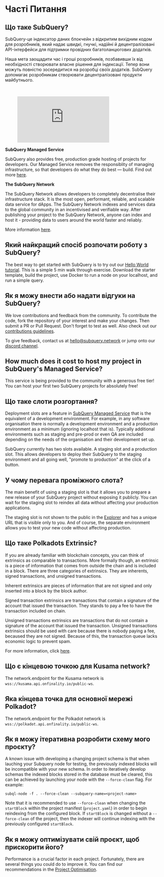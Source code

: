 # Часті Питання

## Що таке SubQuery?

SubQuery-це індексатор даних блокчейн з відкритим вихідним кодом для розробників, який надає швидкі, гнучкі, надійні й децентралізовані API-інтерфейси для підтримки провідних багатоланцюгових додатків.

Наша мета заощадити час і гроші розробників, позбавивши їх від необхідності створювати власне рішення для індексації. Тепер вони можуть повністю зосередитися на розробці своїх додатків. SubQuery допомагає розробникам створювати децентралізовані продукти майбутнього.

<br/>
<figure class="video_container">
<iframe src="https://www.youtube.com/embed/gCpVz_mkWdo" title="Знайомство з SubQuery Network" frameborder="0" allow="accelerometer; autoplay; clipboard-write; encrypted-media; gyroscope; picture-in-picture" allowfullscree="true"></iframe>
</figure>

**SubQuery Managed Service**

SubQuery also provides free, production grade hosting of projects for developers. Our Managed Service removes the responsiblity of managing infrastructure, so that developers do what they do best — build. Find out more [here](/run_publish/publish.md).

**The SubQuery Network**

The SubQuery Network allows developers to completely decentralise their infrastructure stack. It is the most open, performant, reliable, and scalable data service for dApps. The SubQuery Network indexes and services data to the global community in an incentivised and verifiable way. After publishing your project to the SubQuery Network, anyone can index and host it - providing data to users around the world faster and reliably.

More information [here](/subquery_network/introduction.md).

## Який найкращий спосіб розпочати роботу з SubQuery?

The best way to get started with SubQuery is to try out our [Hello World tutorial](/assets/pdf/Hello_World_Lab.pdf). This is a simple 5 min walk through exercise. Download the starter template, build the project, use Docker to run a node on your localhost, and run a simple query.

## Як я можу внести або надати відгуки на SubQuery?

We love contributions and feedback from the community. To contribute the code, fork the repository of your interest and make your changes. Then submit a PR or Pull Request. Don't forget to test as well. Also check out our [contributions guidelines](../miscellaneous/contributing.html).

To give feedback, contact us at hello@subquery.network or jump onto our [discord channel](https://discord.com/invite/78zg8aBSMG).

## How much does it cost to host my project in SubQuery's Managed Service?

This service is being provided to the community with a generous free tier! You can host your first two SubQuery projects for absolutely free!

## Що таке слоти розгортання?

Deployment slots are a feature in [SubQuery Managed Service](https://managedservice.subquery.network) that is the equivalent of a development environment. For example, in any software organisation there is normally a development environment and a production environment as a minimum (ignoring localhost that is). Typically additional environments such as staging and pre-prod or even QA are included depending on the needs of the organisation and their development set up.

SubQuery currently has two slots available. A staging slot and a production slot. This allows developers to deploy their SubQuery to the staging environment and all going well, "promote to production" at the click of a button.

## У чому перевага проміжного слота?

The main benefit of using a staging slot is that it allows you to prepare a new release of your SubQuery project without exposing it publicly. You can wait for the staging slot to reindex all data without affecting your production applications.

The staging slot is not shown to the public in the [Explorer](https://explorer.subquery.network/) and has a unique URL that is visible only to you. And of course, the separate environment allows you to test your new code without affecting production.

## Що таке Polkadots Extrinsic?

If you are already familiar with blockchain concepts, you can think of extrinsics as comparable to transactions. More formally though, an extrinsic is a piece of information that comes from outside the chain and is included in a block. There are three categories of extrinsics. They are inherents, signed transactions, and unsigned transactions.

Inherent extrinsics are pieces of information that are not signed and only inserted into a block by the block author.

Signed transaction extrinsics are transactions that contain a signature of the account that issued the transaction. They stands to pay a fee to have the transaction included on chain.

Unsigned transactions extrinsics are transactions that do not contain a signature of the account that issued the transaction. Unsigned transactions extrinsics should be used with care because there is nobody paying a fee, becaused they are not signed. Because of this, the transaction queue lacks economic logic to prevent spam.

For more information, click [here](https://substrate.dev/docs/en/knowledgebase/learn-substrate/extrinsics).

## Що є кінцевою точкою для Kusama network?

The network.endpoint for the Kusama network is `wss://kusama.api.onfinality.io/public-ws`.

## Яка кінцева точка для основної мережі Polkadot?

The network.endpoint for the Polkadot network is `wss://polkadot.api.onfinality.io/public-ws`.

## Як я можу ітеративна розробити схему мого проєкту?

A known issue with developing a changing project schema is that when lauching your Subquery node for testing, the previously indexed blocks will be incompatible with your new schema. In order to iteratively develop schemas the indexed blocks stored in the database must be cleared, this can be achieved by launching your node with the `--force-clean` flag. For example:

```shell
subql-node -f . --force-clean --subquery-name=<project-name>
```

Note that it is recommended to use `--force-clean` when changing the `startBlock` within the project manifest (`project.yaml`) in order to begin reindexing from the configured block. If `startBlock` is changed without a `--force-clean` of the project, then the indexer will continue indexing with the previously configured `startBlock`.

## Як я можу оптимізувати свій проєкт, щоб прискорити його?

Performance is a crucial factor in each project. Fortunately, there are several things you could do to improve it. You can find our recommendations in the [Project Optimisation](../build/optimisation.md).

